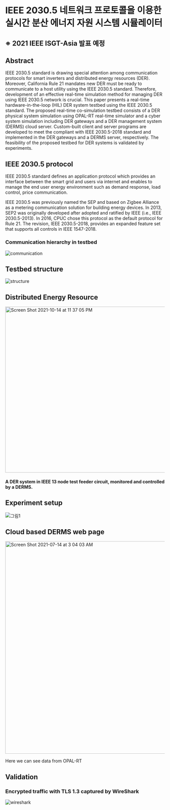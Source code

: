 # IEEE 2030.5 네트워크 프로토콜을 이용한 실시간 분산 에너지 자원 시스템 시뮬레이터

## ※ 2021 IEEE ISGT-Asia 발표 예정



## Abstract

IEEE 2030.5 standard is drawing special attention among communication protocols for smart inverters and distributed energy resources (DER). Moreover, California Rule 21 mandates new DER must be ready to communicate to a host utility using the IEEE 2030.5 standard. Therefore, development of an effective real-time simulation method for managing DER using IEEE 2030.5 network is crucial. This paper presents a real-time hardware-in-the-loop (HIL) DER system testbed using the IEEE 2030.5 standard. The proposed real-time co-simulation testbed consists of a DER physical system simulation using OPAL-RT real-time simulator and a cyber system simulation including DER gateways and a DER management system (DERMS) cloud server. Custom-built client and server programs are developed to meet the compliant with IEEE 2030.5-2018 standard and implemented in the DER gateways and a DERMS server, respectively. The feasibility of the proposed testbed for DER systems is validated by experiments.


## IEEE 2030.5 protocol

IEEE 2030.5 standard defines an application protocol which provides an interface between the smart grid and users via internet and enables to manage the end user energy environment such as demand response, load control, price communication.

IEEE 2030.5 was previously named the SEP and based on Zigbee Alliance as a metering communication solution for building energy devices. In 2013, SEP2 was originally developed after adopted and ratified by IEEE (i.e., IEEE 2030.5-2013). In 2016, CPUC chose this protocol as the default protocol for Rule 21. The revision, IEEE 2030.5-2018, provides an expanded feature set that supports all controls in IEEE 1547-2018.


### Communication hierarchy in testbed
![communication](https://user-images.githubusercontent.com/88572107/136975957-fd81d82d-e3c4-4a32-a486-984ca7fd19b6.PNG)


## Testbed structure

![structure](https://user-images.githubusercontent.com/88572107/136767866-10c6db9c-9457-4429-b6e2-257c09f34f43.png)

## Distributed Energy Resource

<img width="525" alt="Screen Shot 2021-10-14 at 11 37 05 PM" src="https://user-images.githubusercontent.com/88572107/137339582-03409680-eb43-4978-bb1c-5418ed92fa75.png">


#### A DER system in IEEE 13 node test feeder circuit, monitored and controlled by a DERMS.

## Experiment setup

![그림1](https://user-images.githubusercontent.com/88572107/136767642-f89d0e36-ef7c-4940-b5bd-88fe5a106b75.png)

## Cloud based DERMS web page

<img width="672" alt="Screen Shot 2021-07-14 at 3 04 03 AM" src="https://user-images.githubusercontent.com/88572107/137153104-f471fd73-78dc-4fea-a65f-4fdf1f4e1a3f.png">

Here we can see data from OPAL-RT

## Validation

### Encrypted traffic with TLS 1.3 captured by WireShark

![wireshark](https://user-images.githubusercontent.com/88572107/137153324-4e37f9be-f4df-4cab-ad39-8cca0fe715c2.png)

